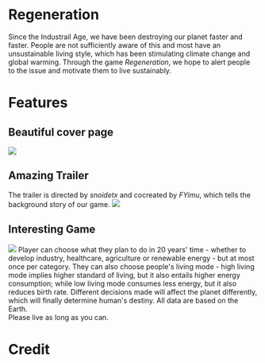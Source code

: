 # Regeneration

Since the Industrail Age, we have been destroying our planet faster and faster. People are not sufficiently aware of this and most have an unsustainable living style, which has been stimulating climate change and global warming. Through the game _Regeneration_, we hope to alert people to the issue and motivate them to live sustainably.

# Features
## Beautiful cover page
![](https://github.com/snoidetx/Regeneration/blob/main/img/cover.PNG)

## Amazing Trailer
The trailer is directed by _snoidetx_ and cocreated by _FYimu_, which tells the background story of our game.
![](https://github.com/snoidetx/Regeneration/blob/main/img/trailer.PNG)

## Interesting Game
![](https://github.com/snoidetx/Regeneration/blob/main/img/game.PNG)
Player can choose what they plan to do in 20 years' time - whether to develop industry, healthcare, agriculture or renewable energy - but at most once per category. They can also choose people's living mode - high living mode implies higher standard of living, but it also entails higher energy consumption; while low living mode consumes less energy, but it also reduces birth rate. Different decisions made will affect the planet differently, which will finally determine human's destiny. All data are based on the Earth.   
Please live as long as you can.

# Credit

